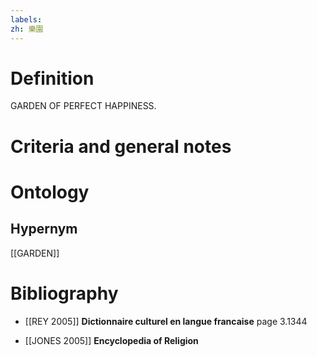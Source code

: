 ```yaml
---
labels: 
zh: 樂園
---
```


# Definition
GARDEN OF PERFECT HAPPINESS.
# Criteria and general notes
# Ontology

## Hypernym
[[GARDEN]]
# Bibliography
- [[REY 2005]]
**Dictionnaire culturel en langue francaise** page 3.1344

- [[JONES 2005]]
**Encyclopedia of Religion** 
